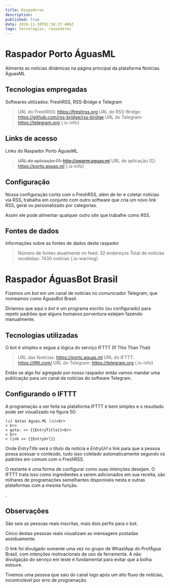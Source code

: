 ```yaml
---
title: Raspadores
description: 
published: true
date: 2019-11-30T01:50:27.486Z
tags: tecnologias, raspadores
---
```


# Raspador Porto ÁguasML

Alimenta as notícias dinâmicas na página principal da plataforma Notícias ÁguasML


## Tecnologias empregadas
Softwares utilizados: FreshRSS, RSS-Bridge e Telegram

> URL do FreshRSS: https://freshrss.org
> URL do RSS-Bridge: https://github.com/rss-bridge/rss-bridge
> URL do Telegram: https://telegram.org
{.is-info}

## Links de acesso
Links do Raspador Porto ÁguasML

> ~~URL de aplicação 01: http://swarm.aguas.ml~~
> URL de aplicação 02: https://porto.aguas.ml
{.is-info}

## Configuração
Nossa configuração conta com o FreshRSS, além de ler e coletar notícias via RSS, trabalha em conjunto com outro software que cria um novo link RSS, geral ou personalizado por categorias.

Assim ele pode alimentar qualquer outro site que trabalhe como RSS.

## Fontes de dados
Informações sobre as fontes de dados deste raspador

> Número de fontes atualmente no feed: 32 endereços
> Total de notícias recebidas: 7430 notícias
{.is-warning}

# Raspador ÁguasBot Brasil
Fizemos um *bot* em um canal de notícias no comunicador Telegram, que nomeamos como ÁguasBot Brasil.

Diríamos que aqui o *bot* é um programa escrito (ou configurado) para repetir padrões que alguns humanos porventura estejam fazendo manualmente.

## Tecnologias utilizadas
O bot é simples e segue a lógica do serviço IFTTT (If This Than That)

> URL das Notícias: https://porto.aguas.ml
> URL do IFTTT: https://ifttt.com/
> URL do Telegram: https://telegram.org
{.is-info}

Então se algo for agregado por nosso raspador então vamos mandar uma publicação para um canal de notícias do software Telegram.

## Configurando o IFTTT
A programação a ser feita na plataforma IFTTT é bem simples e o resultado pode ser visualizado na figura 50:

```text
(ஃ) Gotas Aguas.ML (ஃ)<br>
< br>
< gota: >> {{EntryTitle}}<br>
< br>
< link >> {{EntryUrl}}
```

Onde *EntryTitle* será o título da notícia e *EntryUrl* o link para que a pessoa possa acessar o conteúdo, tudo isso coletado automaticamente segundo os padrões em comum com o FreshRSS.

O restante é uma forma de configurar como suas intenções desejam. O IFTTT trata isso como ingredientes a serem adicionados em sua receita, são milhares de programações semelhantes disponíveis nesta e outras plataformas com a mesma função.

.
## Observações
São seis as pessoas reais inscritas, mais dois perfis para o bot. 

Cinco destas pessoas reais visualizam as mensagens postadas assiduamente.

O link foi divulgado somente uma vez no grupo de WhastApp do ProfÁgua Brasil, com intenções motivacionais de uso da ferramenta. A não divulgação do serviço em teste é fundamental para evitar que a bolha estoure.

Tivemos uma pessoa que saiu do canal logo após um alto fluxo de notícias, incontrolável por erro de programação.
